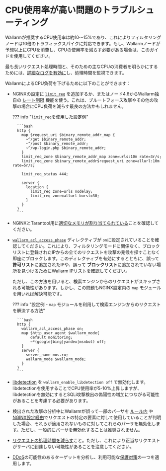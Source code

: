 # CPU使用率が高い問題のトラブルシューティング

Wallarmが推奨するCPU使用率は約10〜15%であり、これによりフィルタリングノードは10倍のトラフィックスパイクに対応できます。もし、Wallarmノードが予想以上にCPUを消費し、CPUの使用率を減らす必要がある場合は、このガイドを使用してください。

最も長いリクエスト処理時間と、そのための主なCPUの消費者を明らかにするためには、[詳細なログを有効に](../admin-ja/configure-logging.md#configuring-extended-logging-for-the-nginx‑based-filter-node)し、処理時間を監視できます。

WallarmによるCPU負荷を下げるために以下のことができます：

* NGINXの設定に [`limit_req`](http://nginx.org/en/docs/http/ngx_http_limit_req_module.html) を追加するか、またはノード4.6からWallarm独自の [レート制限](../user-guides/rules/rate-limiting.md) 機能を使う。これは、ブルートフォース攻撃やその他の攻撃の場合にCPU負荷を減らす最良の方法かもしれません。

    ??? info "`limit_req`を使用した設定例"

        ```bash
        http {
          map $request_uri $binary_remote_addr_map {
            ~^/get $binary_remote_addr;
            ~^/post $binary_remote_addr;
            ~^/wp-login.php $binary_remote_addr;
          }
          limit_req_zone $binary_remote_addr_map zone=urls:10m rate=3r/s;
          limit_req_zone $binary_remote_addr$request_uri zone=allurl:10m rate=5r/s;

          limit_req_status 444;

          server {
            location {
              limit_req zone=urls nodelay;
              limit_req zone=allurl burst=30;
            }
          }
        }        
        ```

* NGINXとTarantool用に[適切なメモリが割り当てられている](../admin-ja/configuration-guides/allocate-resources-for-node.md)ことを確認してください。
* [`wallarm_acl_access_phase`](../admin-ja/configure-parameters-ja.md#wallarm_acl_access_phase) ディレクティブが `on`に設定されていることを確認してください。これにより、フィルタリングモードに関係なく、ブロックリストに登録されたIPからの全てのリクエストを攻撃の兆候を探すことなく即座にブロックします。このディレクティブを有効にするとともに、誤って **許可リスト**に追加されたIPや、誤って **ブロックリスト**に追加されていない場所を見つけるためにWallarm [IPリスト](../user-guides/ip-lists/overview.md)を確認してください。

    ただし、この方法を用いると、検索エンジンからのリクエストがスキップされる可能性があります。しかし、この問題もNGINX設定内の `map` モジュールを用いれば解決可能です。

    ??? info "設定例 - `map` モジュールを利用して検索エンジンからのリクエストを解決する方法"

        ```bash
        http {
          wallarm_acl_access_phase on;
          map $http_user_agent $wallarm_mode{
        	  default monitoring;
        	  ~*(google|bing|yandex|msnbot) off;
          }
          server {
            server_name mos.ru;
            wallarm_mode $wallarm_mode;
          }
        }
        ```

* [libdetection](../about-wallarm/protecting-against-attacks.md#libdetection-overview) を `wallarm_enable_libdetection off` で無効化します。libdetectionを使用することでCPU使用率が5-10%上昇しますが、libdetectionを無効にするとSQLi攻撃検出の偽陽性の増加につながる可能性があることを考慮する必要があります。
* 検出された攻撃の分析中にWallarmが誤って一部のパーサを [ルール内](../user-guides/rules/disable-request-parsers.md) や [NGINX設定経由](../admin-ja/configure-parameters-ja.md#wallarm_parser_disable)でリクエストの特定の要素に対して使用していることが判明した場合、それらが適用されないものに対してこれらのパーサを無効化します。ただし、一般的にパーサを無効化することは推奨されません。
* [リクエストの処理時間を減らす](../user-guides/rules/configure-overlimit-res-detection.md)こと。ただし、これにより正当なリクエストがサーバに到達しない可能性があることを注意してください。
* [DDoS](../admin-ja/configuration-guides/protecting-against-ddos.md)の可能性のあるターゲットを分析し、利用可能な[保護対策](../admin-ja/configuration-guides/protecting-against-ddos.md#l7-ddos-protection-with-wallarm)の一つを適用します。